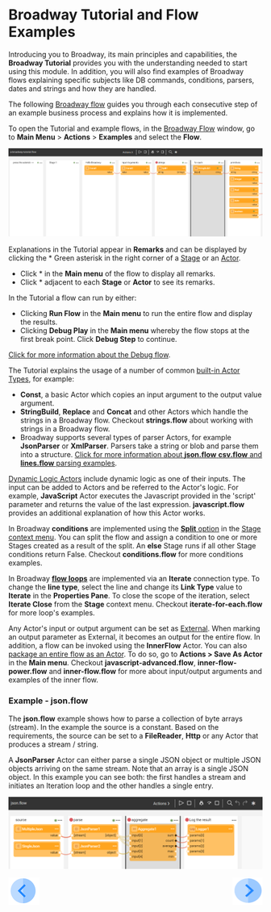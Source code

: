 # Broadway Tutorial and Flow Examples
Introducing you to Broadway, its main principles and capabilities, the **Broadway Tutorial** provides you with the understanding needed to start using this module. In addition, you will also find examples of Broadway flows explaining specific subjects like DB commands, conditions, parsers, dates and strings and how they are handled.

The following [Broadway flow](/articles/99_Broadway/16_broadway_flow_overview.md) guides you through each consecutive step of an example business process and explains how it is implemented.

To open the Tutorial and example flows, in the [Broadway Flow](/articles/99_Broadway/18_broadway_flow_window.md#main-menu) window, go to **Main Menu** > **Actions** > **Examples** and select the **Flow**. 

![image](/articles/99_Broadway/images/99_17_01_tutorial.PNG)

Explanations in the Tutorial  appear in **Remarks** and can be displayed by clicking the * Green asterisk in the right corner of a [Stage](/articles/99_Broadway/19_broadway_flow_stages.md) or an [Actor](/articles/99_Broadway/04_built_in_actor_types.md).
- Click * in the **Main menu** of the flow to display all remarks.
- Click * adjacent to each **Stage** or **Actor** to see its remarks.

In the Tutorial a flow can run by either:

- Clicking **Run Flow** in the **Main menu** to run the entire flow and display the results.
- Clicking **Debug Play** in the **Main menu** whereby the flow stops at the first break point. Click **Debug Step** to continue. 

[Click for more information about the Debug flow](<!--Link to 26-Flow window- run + debug flow-->).

The Tutorial explains the usage of a number of common [built-in Actor Types](/articles/99_Broadway/04_built_in_actor_types.md), for example:

- **Const**, a basic Actor which copies an input argument to the output value argument. 
- **StringBuild**, **Replace** and **Concat** and other Actors which handle the strings in a Broadway flow. Checkout **strings.flow** about working with strings in a Broadway flow.
- Broadway supports several types of parser Actors, for example **JsonParser** or **XmlParser**. Parsers take a string or blob and parse them into a structure. [Click for more information about  **json.flow** **csv.flow** and **lines.flow** parsing examples](/articles/99_Broadway/17_tutorial_and_flow_examples.md#example---jsonflow).

[Dynamic Logic Actors](<!--Link to 6-Edit Actors - Dynamic actors-->) include dynamic logic as one of their inputs. The input can be added to Actors and be referred to the Actor's logic. For example, **JavaScript** Actor executes the Javascript provided in the 'script' parameter and returns the value of the last expression. **javascript.flow** provides an additional explanation of how this Actor works. 

In Broadway **conditions** are implemented using the [**Split** option](/articles/99_Broadway/19_broadway_flow_stages.md#how-do-i-split-or-merge-the-stages) in the [Stage context menu](/articles/99_Broadway/18_broadway_flow_window.md#stage-context-menu). You can split the flow and assign a condition to one or more Stages created as a result of the split. An **else** Stage runs if all other Stage conditions return False. Checkout **conditions.flow** for more conditions examples.

In Broadway [**flow loops**](<!--Link to 22-Flow Loops-->) are implemented via an **Iterate** connection type. To change the **line type**, select the line and change its **Link Type** value to **Iterate** in the **Properties Pane**. To close the scope of the iteration, select **Iterate Close** from the **Stage** context menu. Checkout **iterate-for-each.flow** for more loop's examples.

Any Actor's input or output argument can be set as [External](<!--Link to 5-Actors-Input params-->). When marking an output parameter as External, it becomes an output for the entire flow. In addition, a flow can be invoked using the **InnerFlow** Actor. You can also [package an entire flow as an Actor](<!-- Add link to 23-Inner flow-->). To do so, go to **Actions > Save As Actor** in the **Main menu**. Checkout **javascript-advanced.flow**, **inner-flow-power.flow** and **inner-flow.flow** for more about input/output arguments and examples of the inner flow.  

### Example - json.flow 

The **json.flow** example shows how to parse a collection of byte arrays (stream). In the example the source is a constant. Based on the requirements, the source can be set to a **FileReader**, **Http** or any Actor that produces a stream / string.

A **JsonParser** Actor can either parse a single JSON object or multiple JSON objects arriving on the same stream. Note that an array is a single JSON object. In this example you can see both: the first handles a stream and initiates an Iteration loop and the other handles a single entry.

![image](/articles/99_Broadway/images/99_17_02_tutorial.PNG)

[![Previous](/articles/images/Previous.png)](/articles/99_Broadway/16_broadway_flow_overview.md)[<img align="right" width="60" height="54" src="/articles/images/Next.png">](/articles/99_Broadway/18_broadway_flow_window.md)
